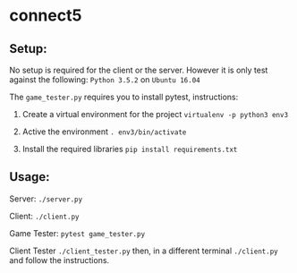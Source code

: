 # connect5

## Setup:
No setup is required for the client or the server.
However it is only test against the following:
```Python 3.5.2``` on ```Ubuntu 16.04```

The ```game_tester.py``` requires you to install pytest, instructions:
1. Create a virtual environment for the project
 ```virtualenv -p python3 env3```
 
2. Active the environment
 ```. env3/bin/activate```
 
3. Install the required libraries
  ```pip install requirements.txt```
  
## Usage:
Server:
```./server.py```

Client:
```./client.py```

Game Tester:
```pytest game_tester.py```

Client Tester
```./client_tester.py```
then, in a different terminal
```./client.py```
and follow the instructions.